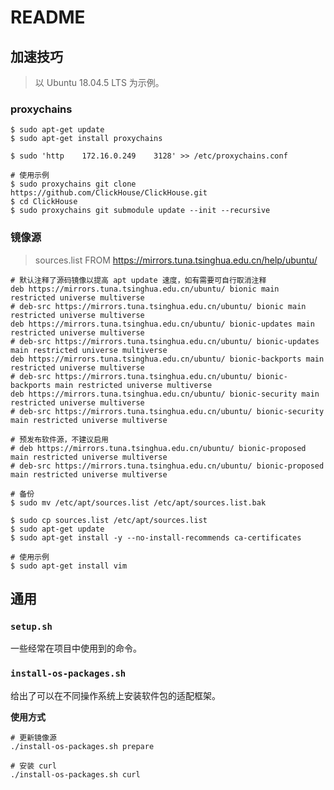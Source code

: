 # README

## 加速技巧

> 以 Ubuntu 18.04.5 LTS 为示例。

### proxychains

```shell script
$ sudo apt-get update
$ sudo apt-get install proxychains

$ sudo 'http    172.16.0.249    3128' >> /etc/proxychains.conf

# 使用示例
$ sudo proxychains git clone https://github.com/ClickHouse/ClickHouse.git
$ cd ClickHouse
$ sudo proxychains git submodule update --init --recursive
```

### 镜像源

> sources.list FROM https://mirrors.tuna.tsinghua.edu.cn/help/ubuntu/

```
# 默认注释了源码镜像以提高 apt update 速度，如有需要可自行取消注释
deb https://mirrors.tuna.tsinghua.edu.cn/ubuntu/ bionic main restricted universe multiverse
# deb-src https://mirrors.tuna.tsinghua.edu.cn/ubuntu/ bionic main restricted universe multiverse
deb https://mirrors.tuna.tsinghua.edu.cn/ubuntu/ bionic-updates main restricted universe multiverse
# deb-src https://mirrors.tuna.tsinghua.edu.cn/ubuntu/ bionic-updates main restricted universe multiverse
deb https://mirrors.tuna.tsinghua.edu.cn/ubuntu/ bionic-backports main restricted universe multiverse
# deb-src https://mirrors.tuna.tsinghua.edu.cn/ubuntu/ bionic-backports main restricted universe multiverse
deb https://mirrors.tuna.tsinghua.edu.cn/ubuntu/ bionic-security main restricted universe multiverse
# deb-src https://mirrors.tuna.tsinghua.edu.cn/ubuntu/ bionic-security main restricted universe multiverse

# 预发布软件源，不建议启用
# deb https://mirrors.tuna.tsinghua.edu.cn/ubuntu/ bionic-proposed main restricted universe multiverse
# deb-src https://mirrors.tuna.tsinghua.edu.cn/ubuntu/ bionic-proposed main restricted universe multiverse
```

```shell script
# 备份
$ sudo mv /etc/apt/sources.list /etc/apt/sources.list.bak

$ sudo cp sources.list /etc/apt/sources.list
$ sudo apt-get update
$ sudo apt-get install -y --no-install-recommends ca-certificates

# 使用示例
$ sudo apt-get install vim
```

## 通用

### `setup.sh`

一些经常在项目中使用到的命令。

### `install-os-packages.sh`

给出了可以在不同操作系统上安装软件包的适配框架。

**使用方式**

```shell script
# 更新镜像源
./install-os-packages.sh prepare

# 安装 curl
./install-os-packages.sh curl
```